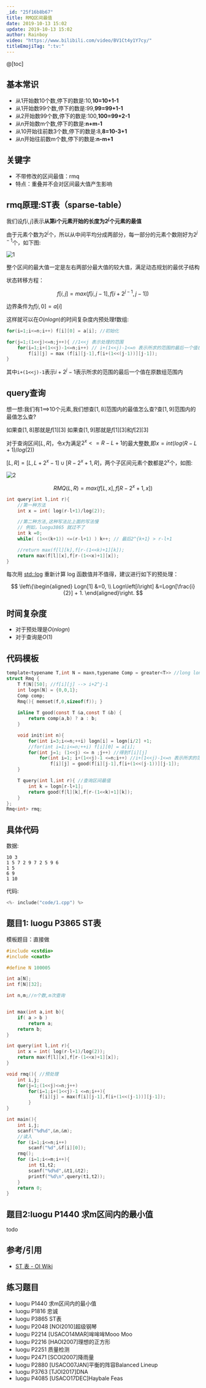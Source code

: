 ```yaml
---
_id: "25f16b8b67"
title: RMQ区间最值
date: 2019-10-13 15:02
update: 2019-10-13 15:02
author: Rainboy
video: "https://www.bilibili.com/video/BV1Ct4y1Y7cy/"
titleEmojiTag: ":tv:"
---
```


@[toc]

## 基本常识

 - 从1开始数10个数,停下的数是:10,**10=10+1-1**
 - 从1开始数99个数,停下的数是:99,**99=99+1-1**
 - 从2开始数99个数,停下的数是:100,**100=99+2-1**
 - 从n开始数m个数,停下的数是:**n+m-1**
 - 从10开始往前数3个数,停下的数是:8,**8=10-3+1**
 - 从n开始往前数m个数,停下的数是:**n-m+1**

## 关键字

 - 不带修改的区间最值：rmq
 - 特点：重叠并不会对区间最大值产生影响

## rmq原理:ST表（sparse-table）

我们设$f[i,j]$表示**从第i个元素开始的长度为$2^j$个元素的最值**

由于元素个数为$2^j$个，所以从中间平均分成两部分，每一部分的元素个数刚好为$2^{j-1}$个，如下图:

![1](./rmq1.png)

整个区间的最大值一定是左右两部分最大值的较大值，满足动态规划的最优子结构

状态转移方程：

$$
f[i,j]=max(f[i,j-1],f[i+2^{j-1},j-1])
$$

边界条件为$f[i,0]=a[i]$

这样就可以在$O(nlogn)$的时间复杂度内预处理f数组:

```c
for(i=1;i<=n;i++) f[i][0] = a[i]; //初始化

for(j=1;(1<<j)<=n;j++){ //1<<j 表示处理的范围
    for(i=1;i+(1<<j)-1<=n;i++) // i+(1<<j)-1<=n 表示所求的范围的最后一个值在原数组范围内
        f[i][j] = max (f[i][j-1],f[i+(1<<(j-1))][j-1]);
}
```

其中`i+(1<<j)-1`表示$i+2^j-1$表示所求的范围的最后一个值在原数组范围内


## query查询

想一想:我们有1==>10个元素,我们想查$[1,8]$范围内的最值怎么查?查$[1,9]$范围内的最值怎么查?

如果查$[1,8]$那就是$f[1][3]$
如果查$[1,9]$那就是$f[1][3]$和$f[2][3]$

对于查询区间$[L,R]$，令$x$为满足$2^x<=R-L+1$的最大整数,即$x=int(log(R-L+1)/log(2))$

$[L,R]=[L,L+2^x-1] \cup [R-2^x+1,R]$，两个子区间元素个数都是$2^x$个，如图:

![2](./rmq2.png)

$$
RMQ(L,R)=max(f[L,x],f[R-2^x+1,x])
$$

```c
int query(int l,int r){
    //第一种方法
    int x = int( log(r-l+1)/log(2));

    //第二种方法,这种写法比上面的写法慢
    // 例如，luogu3865 就过不了
    int k =0;
    while( (1<<(k+1)) <=(r-l+1) ) k++; // 最后2^{k+1} > r-l+1

    //return max(f[l][k],f[r-(1<<k)+1][k]);
    return max(f[l][x],f[r-(1<<x)+1][x]);
}
```

每次用 [std::log](https://en.cppreference.com/w/cpp/numeric/math/log) 重新计算 log 函数值并不值得，建议进行如下的预处理：

$$
\left\{\begin{aligned}
Logn[1] &=0, \\
Logn\left[i\right] &=Logn[\frac{i}{2}] + 1.
\end{aligned}\right.
$$

## 时间复杂度

 - 对于预处理是$O(nlogn)$
 - 对于查询是$O(1)$

## 代码模板

<!-- template start -->
```c
template<typename T,int N = maxn,typename Comp = greater<T>> //long long or int
struct Rmq {
    T f[N][50]; //f[i][j] --> i+2^j-1
    int logn[N] = {0,0,1};
    Comp comp;
    Rmq(){ memset(f,0,sizeof(f)); }
    
    inline T good(const T &a,const T &b) {
        return comp(a,b) ? a : b;
    }

    void init(int n){
        for(int i=3;i<=n;++i) logn[i] = logn[i/2] +1;
        //for(int i=1;i<=n;++i) f[i][0] = a[i];
        for(int j=1; (1<<j) <= n ;j++) //得到f[i][j]
            for(int i=1; i+(1<<j)-1 <=n;i++) //i+(1<<j)-1<=n 表示所求的范围的最后一个值在原数组范围内
                f[i][j] = good(f[i][j-1],f[i+(1<<(j-1))][j-1]);
    }

    T query(int l,int r){ //查询区间最值
        int k = logn[r-l+1];
        return good(f[l][k],f[r-(1<<k)+1][k]);
    }
};
Rmq<int> rmq;
```
<!-- template end -->

## 具体代码

数据:

```
10 3
1 5 7 2 9 7 2 5 9 6
1 5
6 9
1 10
```

代码:

```c
<%- include("code/1.cpp") %>
```

## 题目1:  luogu P3865 ST表

模板题目：直接做
```c
#include <cstdio>
#include <cmath>

#define N 100005

int a[N];
int f[N][32];

int n,m;//n个数,m次查询


int max(int a,int b){
    if( a > b )
        return a;
    return b;
}

int query(int l,int r){
    int x = int( log(r-l+1)/log(2));
    return max(f[l][x],f[r-(1<<x)+1][x]);
}

void rmq(){ //预处理
    int i,j;
    for(j=1;(1<<j)<=n;j++)
        for(i=1;i+(1<<j)-1 <=n;i++){
            f[i][j] = max(f[i][j-1],f[i+(1<<(j-1))][j-1]);
        }
}

int main(){
    int i,j;
    scanf("%d%d",&n,&m);
    //读入
    for (i=1;i<=n;i++)
        scanf("%d",&f[i][0]);
    rmq();
    for (i=1;i<=m;i++){
        int t1,t2;
        scanf("%d%d",&t1,&t2);
        printf("%d\n",query(t1,t2));
    }
    return 0;
}
```

## 题目2:luogu P1440 求m区间内的最小值

todo

## 参考/引用

- [ST 表 - OI Wiki](https://oi-wiki.org/ds/sparse-table/)


## 练习题目

 - luogu P1440 求m区间内的最小值
 - luogu P1816 忠诚
 - luogu P3865 ST表
 - luogu P2048 [NOI2010]超级钢琴
 - luogu P2214 [USACO14MAR]哞哞哞Mooo Moo
 - luogu P2216 [HAOI2007]理想的正方形
 - luogu P2251 质量检测
 - luogu P2471 [SCOI2007]降雨量
 - luogu P2880 [USACO07JAN]平衡的阵容Balanced Lineup
 - luogu P3763 [TJOI2017]DNA
 - luogu P4085 [USACO17DEC]Haybale Feas
